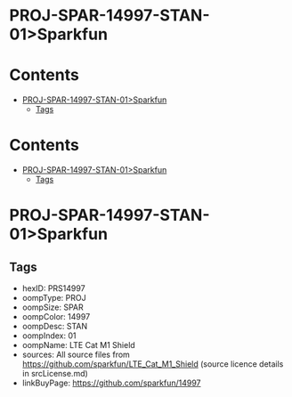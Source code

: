 
PROJ-SPAR-14997-STAN-01>Sparkfun
================================

Contents
========

* [PROJ-SPAR-14997-STAN-01>Sparkfun](#proj-spar-14997-stan-01sparkfun)
	* [Tags](#tags)

Contents
========

* [PROJ-SPAR-14997-STAN-01>Sparkfun](#proj-spar-14997-stan-01sparkfun)
	* [Tags](#tags)

# PROJ-SPAR-14997-STAN-01>Sparkfun

## Tags

- hexID: PRS14997
- oompType: PROJ
- oompSize: SPAR
- oompColor: 14997
- oompDesc: STAN
- oompIndex: 01
- oompName: LTE Cat M1 Shield
- sources: All source files from https://github.com/sparkfun/LTE_Cat_M1_Shield (source licence details in srcLicense.md)
- linkBuyPage: https://github.com/sparkfun/14997
